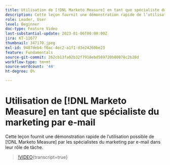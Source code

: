 ```yaml
---
title: Utilisation de [!DNL Marketo Measure] en tant que spécialiste du marketing par e-mail
description: Cette leçon fournit une démonstration rapide de l’utilisation possible de  [!DNL Marketo Measure] par les marketeurs dans leur rôle de tâche.
role: Leader, User
level: Beginner
doc-type: Feature Video
last-substantial-update: 2023-01-06T00:00:00Z
jira: KT-11677
thumbnail: 347170.jpeg
exl-id: 9487deb4-f0ac-4ec2-a1f1-d3e24260be23
feature: Fundamentals
source-git-commit: 262cb13fa02b32f7918ebd569720b80078c2b28d
workflow-type: tm+mt
source-wordcount: '44'
ht-degree: 0%

---
```


# Utilisation de [!DNL Marketo Measure] en tant que spécialiste du marketing par e-mail

Cette leçon fournit une démonstration rapide de l’utilisation possible de [!DNL Marketo Measure] par les spécialistes du marketing par e-mail dans leur rôle de tâche.

>[!VIDEO](https://video.tv.adobe.com/v/3421973/?learn=on&captions=fre_fr){transcript=true}
